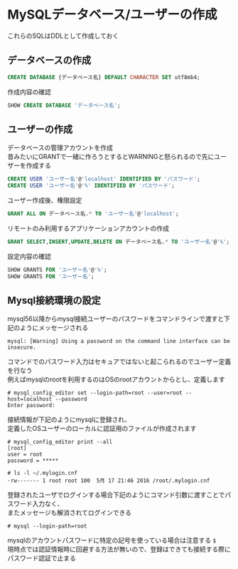 # MySQLデータベース/ユーザーの作成

これらのSQLはDDLとして作成しておく

## データベースの作成

```sql
CREATE DATABASE {データベース名} DEFAULT CHARACTER SET utf8mb4;
```

作成内容の確認  

```sql
SHOW CREATE DATABASE 'データベース名';
```

## ユーザーの作成

データベースの管理アカウントを作成  
昔みたいにGRANTで一緒に作ろうとするとWARNINGと怒られるので先にユーザーを作成する  

```sql
CREATE USER 'ユーザー名'@'localhost' IDENTIFIED BY 'パスワード';
CREATE USER 'ユーザー名'@'%' IDENTIFIED BY 'パスワード';
```

ユーザー作成後、権限設定  

```sql
GRANT ALL ON データベース名.* TO 'ユーザー名'@'localhost';
```

リモートのみ利用するアプリケーションアカウントの作成  

```sql
GRANT SELECT,INSERT,UPDATE,DELETE ON データベース名.* TO 'ユーザー名'@'%';
```

設定内容の確認  

```sql
SHOW GRANTS FOR 'ユーザー名'@'%';
SHOW GRANTS FOR 'ユーザー名';
```

## Mysql接続環境の設定
mysql56以降からmysql接続ユーザーのパスワードをコマンドラインで渡すと下記のようにメッセージされる  

```
mysql: [Warning] Using a password on the command line interface can be insecure.  
```

コマンドでのパスワード入力はセキュアではないと起こられるのでユーザー定義を行なう  
例えばmysqlのrootを利用するのはOSのrootアカウントからとし、定義します  

```
# mysql_config_editor set --login-path=root --user=root --host=localhost --password
Enter password:
```

接続情報が下記のようにmysqlに登録され、  
定義したOSユーザーのローカルに認証用のファイルが作成されます  

```
# mysql_config_editor print --all
[root]
user = root
password = *****
```

```
# ls -l ~/.mylogin.cnf
-rw------- 1 root root 100  5月 17 21:46 2016 /root/.mylogin.cnf
```

登録されたユーザでログインする場合下記のようにコマンド引数に渡すことでパスワード入力なく、  
またメッセージも解消されてログインできる  

```
# mysql --login-path=root
```

mysqlのアカウントパスワードに特定の記号を使っている場合は注意する `$`  
現時点では認証情報時に回避する方法が無いので、登録はできても接続する際にパスワード認証で止まる  
